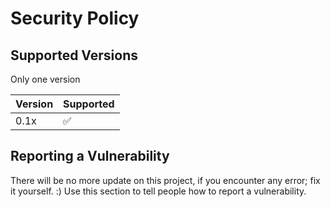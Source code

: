 # Security Policy

## Supported Versions

Only one version

| Version | Supported          |
| ------- | ------------------ |
| 0.1x    | :white_check_mark: |

## Reporting a Vulnerability

There will be no more update on this project, if you encounter any error; fix it yourself. :)
Use this section to tell people how to report a vulnerability.

